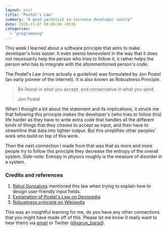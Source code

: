 ```yaml
---
layout: post
title: "Postel's Law"
summary: "A good yardstick to increase developer sanity"
date: 2020-11-07 00:00:00 +0530
categories:
  - "programming"
---
```


This week I learned about a software principle that aims to make developer's lives easier. It even seems benevolent in the way that it does not necessarily help the person who tries to follow it, it rather helps the person who has to integrate with the aforementioned person's code.

The Postel's Law (more actually a guideline) was formulated by Jon Postel (an early pioneer of the Internet). It is also known as Robustness Principle.

> Be liberal in what you accept, and conservative in what you send.
>
> Jon Postel

When I thought a bit about the statement and its implications, it struck me that following this principle makes the developer's (who tries to follow this) life harder as they have to write extra code that handles all the different kinds of things that they choose to accept as input, and then have to streamline that data into tighter output. But this simplifies other peoples' work who build on top of this work.

Then the next connection I made from that was that as more and more people try to follow this principle they decrease the entropy of the overall system. Side-note: Entropy in physics roughly is the measure of disorder in a system.

### Credits and references

1. [Rahul Gonsalves](https://twitter.com/gonsalves_r) mentioned this law when trying to explain how to design user-friendly input fields.
2. [Explanation of Postel's Law on Devopedia](https://devopedia.org/postel-s-law)
3. [Robustness principle on Wikipedia](https://en.wikipedia.org/wiki/Robustness_principle)

This was an insightful learning for me, do you have any other connections that you might have made off of this. Please let me know (I really want to hear them) via [email](mailto:contact@varunbarad.com) or Twitter ([@varun_barad](https://twitter.com/varun_barad)).
